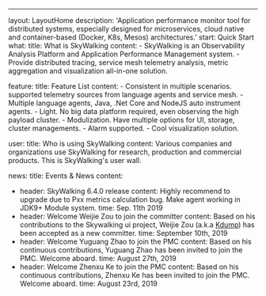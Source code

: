 ---
layout: LayoutHome
description: 'Application performance monitor tool for distributed systems, especially designed for microservices, cloud native and container-based (Docker, K8s, Mesos) architectures.'
start: Quick Start
what:
  title: What is SkyWalking
  content:
    - SkyWalking is an Observability Analysis Platform and Application Performance Management system.
    - Provide distributed tracing, service mesh telemetry analysis, metric aggregation and visualization all-in-one solution.

feature:
  title: Feature List
  content:
    - Consistent in multiple scenarios. supported telemetry sources from language agents and service mesh.
    - Multiple language agents, Java, .Net Core and NodeJS auto instrument agents.
    - Light. No big data platform required, even observing the high payload cluster.
    - Modulization. Have multiple options for UI, storage, cluster managements.
    - Alarm supported.
    - Cool visualization solution.

user:
  title: Who is using SkyWalking
  content: Various companies and organizations use SkyWalking for research, production and commercial products. This is SkyWalking's user wall.

news:
  title: Events & News
  content:
  - header: SkyWalking 6.4.0 release
    content: Highly recommend to upgrade due to Pxx metrics calculation bug. Make agent working in JDK9+ Module system.
    time: Sep. 11th 2019
  - header: Welcome Weijie Zou to join the committer
    content: Based on his contributions to the Skywalking ui project, Weijie Zou (a.k.a [Kdump](https://github.com/x22x22)) has been accepted as a new committer.
    time: September 10th, 2019
  - header: Welcome Yuguang Zhao to join the PMC
    content: Based on his continuous contributions, Yuguang Zhao has been invited to join the PMC. Welcome aboard.
    time: August 27th, 2019
  - header: Welcome Zhenxu Ke to join the PMC
    content: Based on his continuous contributions, Zhenxu Ke has been invited to join the PMC. Welcome aboard.
    time: August 23rd, 2019
